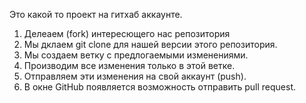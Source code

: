 Это какой то проект на гитхаб аккаунте.


1. Делеаем (fork) интересющего нас репозитория
2. Мы дклаем git clone для нашей версии этого репозитория.
3. Мы создаем ветку с предлогаемыми изменениями.
4. Производим все изменения только в этой ветке.
5. Отправляем эти изменения на свой аккаунт (push).
6. В окне GitHub появляется возможность отправить pull request.